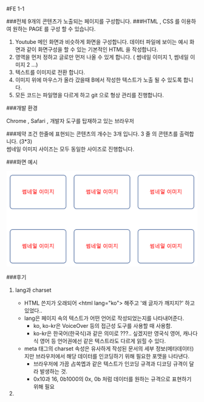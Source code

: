 #FE 1-1

###전체 9개의 콘텐츠가 노출되는 페이지를 구성합니다.
###HTML , CSS 를 이용하여 원하는 PAGE 를 구성 할 수 있습니다.
<br/>
1. Youtube 메인 화면과 비슷하게 화면을 구성합니다. 데이터 파일에 보이는 예시 화면과 같이 화면구성을 할 수 있는 기본적인 HTML 을 작성합니다.<br/>
2. 영역을 먼저 정하고 글로만 먼저 나올 수 있게 합니다. ( 썸네일 이미지 1, 썸네일 이미지 2 …)</br>
3. 텍스트를 이미지로 전환 합니다.<br/>
4. 이미지 위에 마우스가 올라 갔을때 B에서 작성한 텍스트가 노출 될 수 있도록 합니다.<br/>
5. 모든 코드는 파일명을 다르게 하고 git 으로 형상 관리를 진행합니다.<br/>

###개발 환경

Chrome , Safari , 개발자 도구를 탑재하고 있는 브라우저

###제약 조건
한줄에 표현되는 콘텐츠의 개수는 3개 입니다. 3 줄 의 콘텐츠를 출력합니다. (3*3)<br/>
썸네일 이미지 사이즈는 모두 동일한 사이즈로 진행합니다.

###화면 예시

![데이터파일](./M1-1.png)<br/>

###후기
1. lang과 charset
    - HTML 쓴지가 오래되어 \<html lang="ko"> 해주고 '왜 글자가 깨지지?' 하고 있었다..
    - lang은 페이지 속의 텍스트가 어떤 언어로 작성되었는지를 나타내어준다.
      - ko, ko-kr은 VoiceOver 등의 접근성 도구를 사용할 때 사용함.
      - ko-kr은 한국어(한국식)과 같은 의미로 ???.. 싶겠지만 영국식 영어, 캐나다식 영어 등 언어권에선 같은 텍스트라도 다르게 읽힐 수 있다.
    - meta 태그의 charset 속성은 유사하게 작성된 문서의 세부 정보(메타데이터)지만 브라우저에서 해당 데이터를 인코딩하기 위해 필요한 포맷을 나타낸다.
      - 브라우저에 가끔 占쏙옙과 같은 텍스트가 인코딩 규격과 디코딩 규격이 달라 발생하는 것.
      - 0x10과 16, 0b1000의 0x, 0b 처럼 데이터를 원하는 규격으로 표현하기 위해 필요

2.